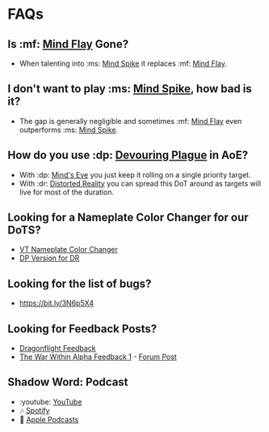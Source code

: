 # FAQs

## Is :mf: [Mind Flay](<https://www.wowhead.com/spell=15407>) Gone?
- When talenting into :ms: [Mind Spike](<https://www.wowhead.com/spell=73510>) it replaces :mf: [Mind Flay](<https://www.wowhead.com/spell=15407>).

## I don't want to play :ms: [Mind Spike](<https://www.wowhead.com/spell=73510>), how bad is it?
- The gap is generally negligible and sometimes :mf: [Mind Flay](<https://www.wowhead.com/spell=15407>) even outperforms :ms: [Mind Spike](<https://www.wowhead.com/spell=73510>).

## How do you use :dp: [Devouring Plague](<https://www.wowhead.com/spell=335467>) in AoE?
- With :dp: [Mind's Eye](<https://www.wowhead.com/spell=407470>) you just keep it rolling on a single priority target.
- With :dr: [Distorted Reality](<https://www.wowhead.com/spell=409044>) you can spread this DoT around as targets will live for most of the duration.

## Looking for a Nameplate Color Changer for our DoTS?
- [VT Nameplate Color Changer](<https://wago.io/OTpN9X9Cc>)
- [DP Version for DR](<https://wago.io/fVWquGeBQ>)

## Looking for the list of bugs?
- <https://bit.ly/3N6p5X4>

## Looking for Feedback Posts?
- [Dragonflight Feedback](<https://us.forums.blizzard.com/en/wow/t/shadow-priest-dragonflight-feedback/1819255>)
- [The War Within Alpha Feedback 1](<https://warcraftpriests.github.io/bookofshadows/blog/alpha-feedback-voidweaver/>) - [Forum Post](<https://us.forums.blizzard.com/en/wow/t/feedback-priest-updates/1833178/2>)

## Shadow Word: Podcast
- :youtube: [YouTube](<https://www.youtube.com/playlist?list=PLxX8_7Ewk0bASf44ESDyDbm33Dos5sm1X>)
- :notes: [Spotify](<https://open.spotify.com/show/3OqYVKyKUFexzx8Y8wV4nd>)
- :apple: [Apple Podcasts](<https://podcasts.apple.com/us/podcast/shadow-word-podcast/id1686525208>)
